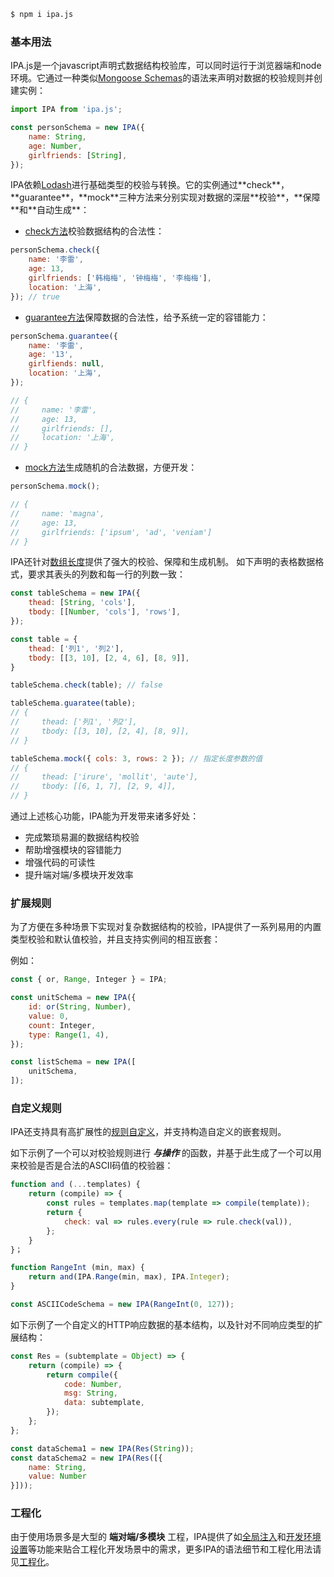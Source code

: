 ```bash
$ npm i ipa.js
```


### 基本用法

IPA.js是一个javascript声明式数据结构校验库，可以同时运行于浏览器端和node环境。它通过一种类似[Mongoose Schemas](http://mongoosejs.com/docs/guide.html)的语法来声明对数据的校验规则并创建实例：

```javascript
import IPA from 'ipa.js';

const personSchema = new IPA({
    name: String,
    age: Number,
    girlfriends: [String],
});
```

IPA依赖[Lodash](https://lodash.com")进行基础类型的校验与转换。它的实例通过**check**，**guarantee**，**mock**三种方法来分别实现对数据的深层**校验**，**保障**和**自动生成**：

- [check方法](#/doc#校验方法-check方法)校验数据结构的合法性：

```javascript
personSchema.check({
    name: '李雷',
    age: 13,
    girlfriends: ['韩梅梅', '钟梅梅', '李梅梅'],
    location: '上海',
}); // true
```

- [guarantee方法](#/doc#校验方法-guarantee方法)保障数据的合法性，给予系统一定的容错能力：

```javascript
personSchema.guarantee({
    name: '李雷',
    age: '13',
    girlfiends: null,
    location: '上海',
});

// { 
//     name: '李雷',
//     age: 13,
//     girlfriends: [],
//     location: '上海',
// }
```

- [mock方法](#/doc#校验方法-mock方法)生成随机的合法数据，方便开发：

```javascript
personSchema.mock();

// { 
//     name: 'magna',
//     age: 13,
//     girlfriends: ['ipsum', 'ad', 'veniam']
// }
```

IPA还针对[数组长度](#/doc#校验规则声明语法-数组-长度校验)提供了强大的校验、保障和生成机制。
如下声明的表格数据格式，要求其表头的列数和每一行的列数一致：

```javascript
const tableSchema = new IPA({
    thead: [String, 'cols'],
    tbody: [[Number, 'cols'], 'rows'],
});

const table = {
    thead: ['列1', '列2'],
    tbody: [[3, 10], [2, 4, 6], [8, 9]],
}

tableSchema.check(table); // false

tableSchema.guaratee(table);
// {
//     thead: ['列1', '列2'],
//     tbody: [[3, 10], [2, 4], [8, 9]],
// }

tableSchema.mock({ cols: 3, rows: 2 }); // 指定长度参数的值
// {
//     thead: ['irure', 'mollit', 'aute'],
//     tbody: [[6, 1, 7], [2, 9, 4]],
// }
```

通过上述核心功能，IPA能为开发带来诸多好处：

- 完成繁琐易漏的数据结构校验
- 帮助增强模块的容错能力
- 增强代码的可读性
- 提升端对端/多模块开发效率

### 扩展规则

为了方便在多种场景下实现对复杂数据结构的校验，IPA提供了一系列易用的内置类型校验和默认值校验，并且支持实例间的相互嵌套：

例如：

```javascript
const { or, Range, Integer } = IPA;

const unitSchema = new IPA({
    id: or(String, Number),
    value: 0,
    count: Integer,
    type: Range(1, 4),
});

const listSchema = new IPA([
    unitSchema,
]);
```

### 自定义规则

IPA还支持具有高扩展性的[规则自定义](#/doc#校验规则声明语法-自定义校验)，并支持构造自定义的嵌套规则。

如下示例了一个可以对校验规则进行 _**与操作**_ 的函数，并基于此生成了一个可以用来校验是否是合法的ASCII码值的校验器：

```javascript
function and (...templates) {
    return (compile) => {
        const rules = templates.map(template => compile(template));
        return { 
            check: val => rules.every(rule => rule.check(val)),
        };
    }
}；

function RangeInt (min, max) {
    return and(IPA.Range(min, max), IPA.Integer);
}

const ASCIICodeSchema = new IPA(RangeInt(0, 127));
```

如下示例了一个自定义的HTTP响应数据的基本结构，以及针对不同响应类型的扩展结构：

```javascript
const Res = (subtemplate = Object) => {
    return (compile) => {
        return compile({
            code: Number,
            msg: String,
            data: subtemplate,
        });
    };
};

const dataSchema1 = new IPA(Res(String));
const dataSchema2 = new IPA(Res([{
    name: String,
    value: Number
}]));
```

### 工程化

由于使用场景多是大型的 **端对端/多模块** 工程，IPA提供了如[全局注入](#/doc#工程化-实例的全局注入与调用)和[开发环境设置](#/doc#工程化-mock与生产环境)等功能来贴合工程化开发场景中的需求，更多IPA的语法细节和工程化用法请见[工程化](#/doc#工程化)。

